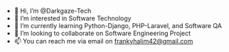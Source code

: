 - 👋 Hi, I’m @Darkgaze-Tech
- 👀 I’m interested in Software Technology
- 🌱 I’m currently learning Python-Django, PHP-Laravel, and Software QA
- 💞️ I’m looking to collaborate on Software Engineering Project
- 📫 You can reach me via email on frankyhalim42@gmail.com

<!---
Darkgaze-Tech/Darkgaze-Tech is a ✨ special ✨ repository because its `README.md` (this file) appears on your GitHub profile.
You can click the Preview link to take a look at your changes.
--->

